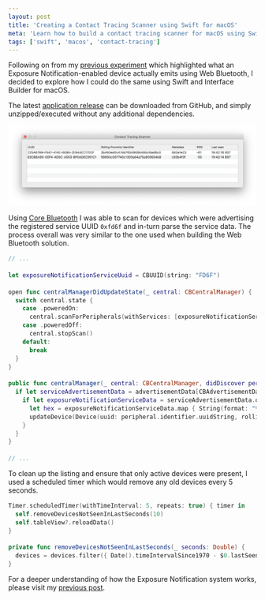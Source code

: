 ```yaml
---
layout: post
title: 'Creating a Contact Tracing Scanner using Swift for macOS'
meta: 'Learn how to build a contact tracing scanner for macOS using Swift, Interface Builder, and Core Bluetooth with detailed instructions and code examples.'
tags: ['swift', 'macos', 'contact-tracing']
---
```


Following on from my [previous experiment](../2020-10-19-creating-a-contact-tracing-scanner-using-web-bluetooth/index.md) which highlighted what an Exposure Notification-enabled device actually emits using Web Bluetooth, I decided to explore how I could do the same using Swift and Interface Builder for macOS.

<!--more-->

The latest [application release](https://github.com/eddmann/contact-tracing-scanner-macos) can be downloaded from GitHub, and simply unzipped/executed without any additional dependencies.

[![Contact Tracing Scanner using Swift for macOS](contact-tracing-scanner.png)](https://github.com/eddmann/contact-tracing-scanner-macos)

Using [Core Bluetooth](https://developer.apple.com/documentation/corebluetooth) I was able to scan for devices which were advertising the registered service UUID `0xfd6f` and in-turn parse the service data.
The process overall was very similar to the one used when building the Web Bluetooth solution.

```swift
// ...

let exposureNotificationServiceUuid = CBUUID(string: "FD6F")

open func centralManagerDidUpdateState(_ central: CBCentralManager) {
  switch central.state {
    case .poweredOn:
      central.scanForPeripherals(withServices: [exposureNotificationServiceUuid], options: [CBCentralManagerScanOptionAllowDuplicatesKey: true])
    case .poweredOff:
      central.stopScan()
    default:
      break
  }
}

public func centralManager(_ central: CBCentralManager, didDiscover peripheral: CBPeripheral, advertisementData: [String : Any], rssi RSSI: NSNumber) {
  if let serviceAdvertisementData = advertisementData[CBAdvertisementDataServiceDataKey] as? NSDictionary {
    if let exposureNotificationServiceData = serviceAdvertisementData.object(forKey: exposureNotificationServiceUuid) as? Data {
      let hex = exposureNotificationServiceData.map { String(format: "%02hhx", $0) }.joined()
      updateDevice(Device(uuid: peripheral.identifier.uuidString, rollingProximityId: "\(hex.prefix(32))", metadata: "\(hex.suffix(8))", rssi: "\(RSSI)", lastSeen: Date()))
    }
  }
}

// ...
```

To clean up the listing and ensure that only active devices were present, I used a scheduled timer which would remove any old devices every 5 seconds.

```swift
Timer.scheduledTimer(withTimeInterval: 5, repeats: true) { timer in
  self.removeDevicesNotSeenInLastSeconds(10)
  self.tableView?.reloadData()
}

private func removeDevicesNotSeenInLastSeconds(_ seconds: Double) {
  devices = devices.filter({ Date().timeIntervalSince1970 - $0.lastSeen.timeIntervalSince1970 < seconds })
}
```

For a deeper understanding of how the Exposure Notification system works, please visit my [previous post](../2020-10-19-creating-a-contact-tracing-scanner-using-web-bluetooth/index.md#how-it-works).
